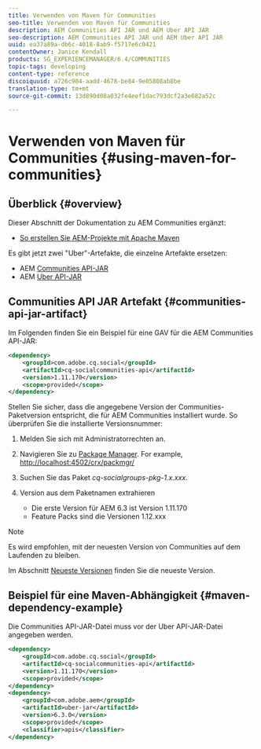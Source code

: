 ```yaml
---
title: Verwenden von Maven für Communities
seo-title: Verwenden von Maven für Communities
description: AEM Communities API JAR und AEM Uber API JAR
seo-description: AEM Communities API JAR und AEM Uber API JAR
uuid: ea37a89a-db6c-4018-8ab9-f5717e6c0421
contentOwner: Janice Kendall
products: SG_EXPERIENCEMANAGER/6.4/COMMUNITIES
topic-tags: developing
content-type: reference
discoiquuid: a726c904-aadd-4678-be84-9e05808ab8be
translation-type: tm+mt
source-git-commit: 13d890d08a032fe4eef1dac793dcf2a3e682a52c

---
```



# Verwenden von Maven für Communities {#using-maven-for-communities}

## Überblick {#overview}

Dieser Abschnitt der Dokumentation zu AEM Communities ergänzt:

* [So erstellen Sie AEM-Projekte mit Apache Maven](../../help/sites-developing/ht-projects-maven.md)

Es gibt jetzt zwei &quot;Uber&quot;-Artefakte, die einzelne Artefakte ersetzen:

* AEM [Communities API-JAR](#communities-api-jar-artifact)
* AEM [Uber API-JAR](../../help/sites-developing/ht-projects-maven.md#what-is-the-uberjar)

## Communities API JAR Artefakt {#communities-api-jar-artifact}

Im Folgenden finden Sie ein Beispiel für eine GAV für die AEM Communities API-JAR:

```xml
<dependency>
    <groupId>com.adobe.cq.social</groupId>
    <artifactId>cq-socialcommunities-api</artifactId>
    <version>1.11.170</version>
    <scope>provided</scope>
</dependency>
```

Stellen Sie sicher, dass die angegebene Version der Communities-Paketversion entspricht, die für AEM Communities installiert wurde. So überprüfen Sie die installierte Versionsnummer:

1. Melden Sie sich mit Administratorrechten an.
2. Navigieren Sie zu [Package Manager](../../help/sites-administering/package-manager.md). For example, [http://localhost:4502/crx/packmgr/](http://localhost:4502/crx/packmgr/)

3. Suchen Sie das Paket *cq-socialgroups-pkg-1.x.xxx.*
4. Version aus dem Paketnamen extrahieren
   * Die erste Version für AEM 6.3 ist Version 1.11.170
   * Feature Packs sind die Versionen 1.12.xxx

>[!NOTE]
>
>Es wird empfohlen, mit der neuesten Version von Communities auf dem Laufenden zu bleiben.
>
>Im Abschnitt [Neueste Versionen](deploy-communities.md#latest-releases) finden Sie die neueste Version.

## Beispiel für eine Maven-Abhängigkeit {#maven-dependency-example}

Die Communities API-JAR-Datei muss vor der Uber API-JAR-Datei angegeben werden.

```xml
<dependency>
    <groupId>com.adobe.cq.social</groupId>
    <artifactId>cq-socialcommunities-api</artifactId>
    <version>1.11.170</version>
    <scope>provided</scope>
</dependency>
<dependency>
    <groupId>com.adobe.aem</groupId>
    <artifactId>uber-jar</artifactId>
    <version>6.3.0</version>
    <scope>provided</scope>
    <classifier>apis</classifier>
</dependency>
```
